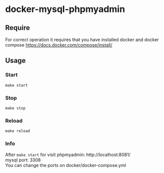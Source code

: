 # docker-mysql-phpmyadmin
## Require
For correct operation it requires that you have installed docker and docker compose
https://docs.docker.com/compose/install/

## Usage

### Start
`make start`

### Stop
`make stop`

### Reload
`make reload`

### Info
After  `make start` 
for visit phpmyadmin: http://localhost:8081/ <br/>
mysql port: 3308 <br/>
You can change the ports on docker/docker-compose.yml
